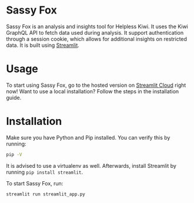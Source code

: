 # Sassy Fox
Sassy Fox is an analysis and insights tool for Helpless Kiwi. It uses the Kiwi
GraphQL API to fetch data used during analysis. It support authentication
through a session cookie, which allows for additional insights on restricted
data. It is built using [Streamlit](https://streamlit.io/).

# Usage
To start using Sassy Fox, go to the hosted version on [Streamlit Cloud](https://share.streamlit.io/jasperweyne/sassy-fox/main)
right now! Want to use a local installation? Follow the steps in the 
installation guide. 

# Installation
Make sure you have Python and Pip installed. You can verify this by running:
```bash
pip -V
```

It is advised to use a virtualenv as well. Afterwards, install Streamlit by
running `pip install streamlit`.

To start Sassy Fox, run:
```bash
streamlit run streamlit_app.py
```